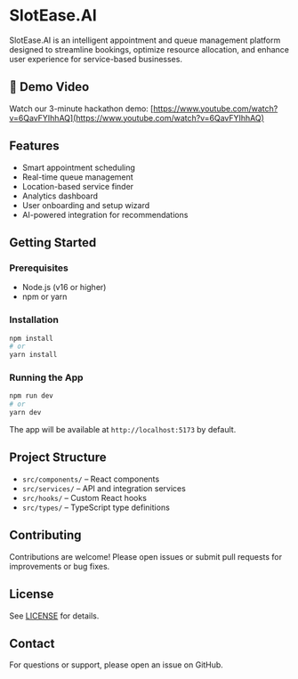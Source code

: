 # SlotEase.AI

SlotEase.AI is an intelligent appointment and queue management platform designed to streamline bookings, optimize resource allocation, and enhance user experience for service-based businesses.

## 🎥 Demo Video

Watch our 3-minute hackathon demo: [https://www.youtube.com/watch?v=6QavFYIhhAQ](https://www.youtube.com/watch?v=6QavFYIhhAQ)

## Features

- Smart appointment scheduling
- Real-time queue management
- Location-based service finder
- Analytics dashboard
- User onboarding and setup wizard
- AI-powered integration for recommendations

## Getting Started

### Prerequisites

- Node.js (v16 or higher)
- npm or yarn

### Installation

```bash
npm install
# or
yarn install
```

### Running the App

```bash
npm run dev
# or
yarn dev
```

The app will be available at `http://localhost:5173` by default.

## Project Structure

- `src/components/` – React components
- `src/services/` – API and integration services
- `src/hooks/` – Custom React hooks
- `src/types/` – TypeScript type definitions

## Contributing

Contributions are welcome! Please open issues or submit pull requests for improvements or bug fixes.

## License

See [LICENSE](LICENSE) for details.

## Contact

For questions or support, please open an issue on GitHub.